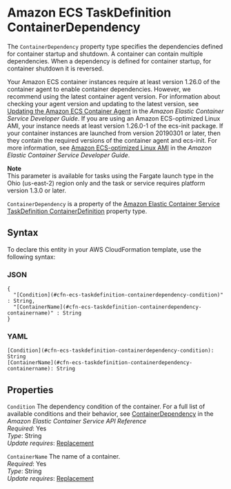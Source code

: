 # Amazon ECS TaskDefinition ContainerDependency<a name="aws-properties-ecs-taskdefinition-containerdependency"></a>

<a name="aws-properties-ecs-taskdefinition-containerdependency-description"></a>The `ContainerDependency` property type specifies the dependencies defined for container startup and shutdown\. A container can contain multiple dependencies\. When a dependency is defined for container startup, for container shutdown it is reversed\.

Your Amazon ECS container instances require at least version 1\.26\.0 of the container agent to enable container dependencies\. However, we recommend using the latest container agent version\. For information about checking your agent version and updating to the latest version, see [Updating the Amazon ECS Container Agent](https://docs.aws.amazon.com/AmazonECS/latest/developerguide/ecs-agent-update.html) in the *Amazon Elastic Container Service Developer Guide*\. If you are using an Amazon ECS\-optimized Linux AMI, your instance needs at least version 1\.26\.0\-1 of the ecs\-init package\. If your container instances are launched from version 20190301 or later, then they contain the required versions of the container agent and ecs\-init\. For more information, see [Amazon ECS\-optimized Linux AMI](https://docs.aws.amazon.com/AmazonECS/latest/developerguide/ecs-optimized_AMI.html) in the *Amazon Elastic Container Service Developer Guide*\.

**Note**  
This parameter is available for tasks using the Fargate launch type in the Ohio \(us\-east\-2\) region only and the task or service requires platform version 1\.3\.0 or later\.

<a name="aws-properties-ecs-taskdefinition-containerdependency-inheritance"></a> `ContainerDependency` is a property of the [Amazon Elastic Container Service TaskDefinition ContainerDefinition](aws-properties-ecs-taskdefinition-containerdefinitions.md) property type\.

## Syntax<a name="aws-properties-ecs-taskdefinition-containerdependency-syntax"></a>

To declare this entity in your AWS CloudFormation template, use the following syntax:

### JSON<a name="aws-properties-ecs-taskdefinition-containerdependency-syntax.json"></a>

```
{
  "[Condition](#cfn-ecs-taskdefinition-containerdependency-condition)" : String,
  "[ContainerName](#cfn-ecs-taskdefinition-containerdependency-containername)" : String
}
```

### YAML<a name="aws-properties-ecs-taskdefinition-containerdependency-syntax.yaml"></a>

```
[Condition](#cfn-ecs-taskdefinition-containerdependency-condition): String
[ContainerName](#cfn-ecs-taskdefinition-containerdependency-containername): String
```

## Properties<a name="aws-properties-ecs-taskdefinition-containerdependency-properties"></a>

`Condition`  <a name="cfn-ecs-taskdefinition-containerdependency-condition"></a>
The dependency condition of the container\. For a full list of available conditions and their behavior, see [ContainerDependency](https://docs.aws.amazon.com/AmazonECS/latest/APIReference/API_ContainerDependency.html) in the *Amazon Elastic Container Service API Reference*  
 *Required*: Yes  
 *Type*: String  
 *Update requires*: [Replacement](using-cfn-updating-stacks-update-behaviors.md#update-replacement) 

`ContainerName`  <a name="cfn-ecs-taskdefinition-containerdependency-containername"></a>
The name of a container\.  
 *Required*: Yes  
 *Type*: String  
 *Update requires*: [Replacement](using-cfn-updating-stacks-update-behaviors.md#update-replacement) 